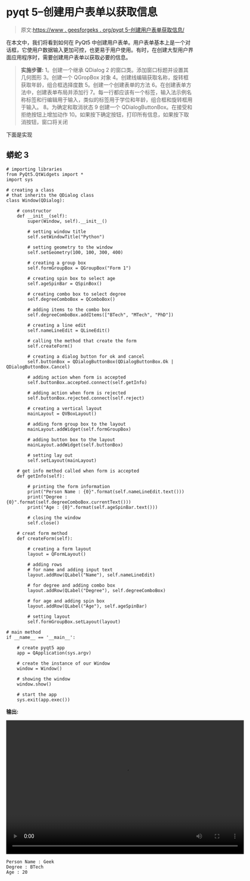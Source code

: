 # pyqt 5–创建用户表单以获取信息

> 原文:[https://www . geesforgeks . org/pyqt 5-创建用户表单获取信息/](https://www.geeksforgeeks.org/pyqt5-create-a-user-form-to-get-information/)

在本文中，我们将看到如何在 PyQt5 中创建用户表单。用户表单基本上是一个对话框，它使用户数据输入更加可控，也更易于用户使用。有时，在创建大型用户界面应用程序时，需要创建用户表单以获取必要的信息。

> **实施步骤:**
> 1。创建一个继承 QDialog
> 2 的窗口类。添加窗口标题并设置其几何图形
> 3。创建一个 QGropBox 对象
> 4。创建线编辑获取名称，旋转框获取年龄，组合框选择度数
> 5。创建一个创建表单的方法
> 6。在创建表单方法中，创建表单布局并添加行
> 7。每一行都应该有一个标签，输入法示例名称标签和行编辑用于输入，类似的标签用于学位和年龄，组合框和旋转框用于输入。
> 8。为确定和取消状态
> 9 创建一个 QDialogButtonBox。在接受和拒绝按钮上增加动作
> 10。如果按下确定按钮，打印所有信息，如果按下取消按钮，窗口将关闭

下面是实现

## 蟒蛇 3

```
# importing libraries
from PyQt5.QtWidgets import *
import sys

# creating a class
# that inherits the QDialog class
class Window(QDialog):

    # constructor
    def __init__(self):
        super(Window, self).__init__()

        # setting window title
        self.setWindowTitle("Python")

        # setting geometry to the window
        self.setGeometry(100, 100, 300, 400)

        # creating a group box
        self.formGroupBox = QGroupBox("Form 1")

        # creating spin box to select age
        self.ageSpinBar = QSpinBox()

        # creating combo box to select degree
        self.degreeComboBox = QComboBox()

        # adding items to the combo box
        self.degreeComboBox.addItems(["BTech", "MTech", "PhD"])

        # creating a line edit
        self.nameLineEdit = QLineEdit()

        # calling the method that create the form
        self.createForm()

        # creating a dialog button for ok and cancel
        self.buttonBox = QDialogButtonBox(QDialogButtonBox.Ok | QDialogButtonBox.Cancel)

        # adding action when form is accepted
        self.buttonBox.accepted.connect(self.getInfo)

        # adding action when form is rejected
        self.buttonBox.rejected.connect(self.reject)

        # creating a vertical layout
        mainLayout = QVBoxLayout()

        # adding form group box to the layout
        mainLayout.addWidget(self.formGroupBox)

        # adding button box to the layout
        mainLayout.addWidget(self.buttonBox)

        # setting lay out
        self.setLayout(mainLayout)

    # get info method called when form is accepted
    def getInfo(self):

        # printing the form information
        print("Person Name : {0}".format(self.nameLineEdit.text()))
        print("Degree : {0}".format(self.degreeComboBox.currentText()))
        print("Age : {0}".format(self.ageSpinBar.text()))

        # closing the window
        self.close()

    # creat form method
    def createForm(self):

        # creating a form layout
        layout = QFormLayout()

        # adding rows
        # for name and adding input text
        layout.addRow(QLabel("Name"), self.nameLineEdit)

        # for degree and adding combo box
        layout.addRow(QLabel("Degree"), self.degreeComboBox)

        # for age and adding spin box
        layout.addRow(QLabel("Age"), self.ageSpinBar)

        # setting layout
        self.formGroupBox.setLayout(layout)

# main method
if __name__ == '__main__':

    # create pyqt5 app
    app = QApplication(sys.argv)

    # create the instance of our Window
    window = Window()

    # showing the window
    window.show()

    # start the app
    sys.exit(app.exec())
```

**输出:**

<video class="wp-video-shortcode" id="video-420538-1" width="640" height="360" preload="metadata" controls=""><source type="video/mp4" src="https://media.geeksforgeeks.org/wp-content/uploads/20200529015612/Python-2020-05-29-01-55-35.mp4?_=1">[https://media.geeksforgeeks.org/wp-content/uploads/20200529015612/Python-2020-05-29-01-55-35.mp4](https://media.geeksforgeeks.org/wp-content/uploads/20200529015612/Python-2020-05-29-01-55-35.mp4)</video>

```
Person Name : Geek
Degree : BTech
Age : 20
```